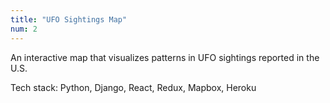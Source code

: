 ```yaml
---
title: "UFO Sightings Map"
num: 2
---
```


An interactive map that visualizes patterns in UFO sightings reported in the U.S.

Tech stack: Python, Django, React, Redux, Mapbox, Heroku